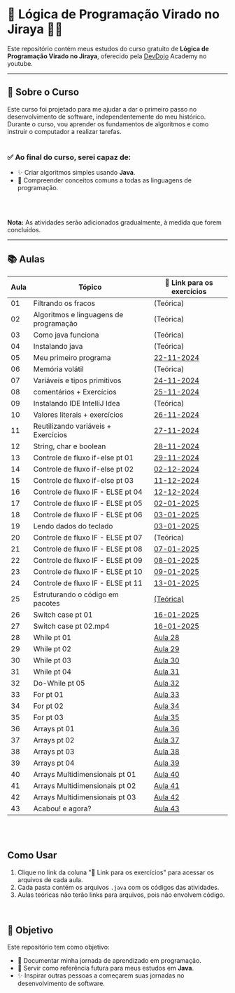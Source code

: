 # 🧠 Lógica de Programação Virado no Jiraya 🤯😬

Este repositório contém meus estudos do curso gratuito de **Lógica de Programação Virado no Jiraya**, oferecido pela [DevDojo](https://youtube.com/playlist?list=PL62G310vn6nH-uBTKREcUWDkOi2Q9n4OZ&si=YwHjvLVjPNwYVqNi)  Academy no youtube.

---

## 📝 Sobre o Curso

Este curso foi projetado para me ajudar a dar o primeiro passo no desenvolvimento de software, independentemente do meu histórico. Durante o curso, vou aprender os fundamentos de algoritmos e como instruir o computador a realizar tarefas.
<br>
<br>

### ✅ Ao final do curso, serei capaz de:
- ✨ Criar algoritmos simples usando **Java**.
- 📖 Compreender conceitos comuns a todas as linguagens de programação.

<br>
<br>

**Nota:** As atividades serão adicionados gradualmente, à medida que forem concluídos.

---

## 📚 Aulas

| Aula  |  Tópico                                          | 📂 Link para os exercícios                                                                      
|-------|----------------------------------------------|------------------------------------------------------------------------------------------|
|  01   | Filtrando os fracos                               |  (Teórica) |                                                              
|  02   | Algoritmos e linguagens de programação            |  (Teórica)  |                                                             
|  03   | Como java funciona                                |  (Teórica)  |                                                             
|  04   | Instalando java                                   |  (Teórica)  |                                                         
|  05   | Meu primeiro programa                             | [ 22-11-2024](https://github.com/sant1ana/logica-programacao/tree/main/22-11-2024)  |                                                              
|  06   | Memória volátil                                   |  (Teórica)  |                                                                         
|  07   | Variáveis e tipos primitivos                      | [ 24-11-2024](https://github.com/sant1ana/logica-programacao/tree/main/24-11-2024)                                                                 
|  08   | comentários + Exercícios                          | [ 25-11-2024](https://github.com/sant1ana/logica-programacao/tree/main/25-11-2024)                                                                
|  09   | Instalando IDE IntelliJ Idea                      |  (Teórica)  |                                                                        
|  10   | Valores literais + exercícios                     | [ 26-11-2024](https://github.com/sant1ana/logica-programacao/tree/main/26-11-2024)                                                
|  11   | Reutilizando variáveis + Exercícios               | [ 27-11-2024](https://github.com/sant1ana/logica-programacao/tree/main/27-11-2024)                                                   
|  12   | String, char e boolean                            | [ 28-11-2024](https://github.com/sant1ana/logica-programacao/tree/main/28-11-2024)                                                                 
|  13   | Controle de fluxo if-else pt 01                   | [ 29-11-2024](https://github.com/sant1ana/logica-programacao/tree/main/29-11-2024)                                                     
|  14   | Controle de fluxo if-else pt 02                   | [ 02-12-2024](https://github.com/sant1ana/logica-programacao/tree/main/02-12-2024)                                                                 
|  15   | Controle de fluxo if-else pt 03                   | [ 11-12-2024](https://github.com/sant1ana/logica-programacao/tree/main/11-12-2024)                                                                 
|  16   | Controle de fluxo IF - ELSE pt 04                 | [ 12-12-2024](https://github.com/sant1ana/logica-programacao/tree/main/12-12-2024)                                                                 
|  17   | Controle de fluxo IF - ELSE pt 05                 | [ 02-01-2025](https://github.com/sant1ana/logica-programacao-java/tree/main/02-01-2025)                                                    
|  18   | Controle de fluxo IF - ELSE pt 06                 | [03-01-2025](https://github.com/sant1ana/logica-programacao-java/tree/main/03-01-2025)                                                                 
|  19   | Lendo dados do teclado                            | [03-01-2025](https://github.com/sant1ana/logica-programacao-java/tree/main/03-01-2025)                                                                 
|  20   | Controle de fluxo IF - ELSE pt 07                 | (Teórica) |                                                                          
|  21   | Controle de fluxo IF - ELSE pt 08                 | [07-01-2025](https://github.com/sant1ana/logica-programacao-java/tree/main/07-01-2025)                                                                 
|  22   | Controle de fluxo IF - ELSE pt 09                 | [08-01-2025](https://github.com/sant1ana/logica-programacao-java/tree/main/08-01-2025)                                                                 
|  23   | Controle de fluxo IF - ELSE pt 10                 | [09-01-2025](https://github.com/sant1ana/logica-programacao-java/tree/main/09-01-2025)                                                                
|  24   | Controle de fluxo IF - ELSE pt 11                 | [13-01-2025](https://github.com/sant1ana/logica-programacao-java/commit/4cfc7d09755c3c99d2fac915c9fad8861bff65f5)                             
|  25   | Estruturando o código em pacotes                  | [(Teórica)]()                                                                          
|  26   | Switch case pt 01                                 | [16-01-2025](https://github.com/sant1ana/logica-programacao-java/blob/main/16-01-2025/Aula01DiasDaSemana.java)                                        
|  27   | Switch case pt 02.mp4                             | [16-01-2025](https://github.com/sant1ana/logica-programacao-java/blob/main/16-01-2025/Aula02TipoDeConta.java)                                          
|  28   | While pt 01                                       | [Aula 28](#)                                                                          
|  29   | While pt 02                                       | [Aula 29](#)                                                                          
|  30   | While pt 03                                       | [Aula 30](#)                                                                          
|  31   | While pt 04                                       | [Aula 31](#)                                                                          
|  32   | Do-While pt 05                                    | [Aula 32](#)                                                                          
|  33   | For pt 01                                         | [Aula 33](#)                                                                          
|  34   | For pt 02                                         | [Aula 34](#)                                                                          
|  35   | For pt 03                                         | [Aula 35](#)                                                                          
|  36   | Arrays pt 01                                      | [Aula 36](#)                                                                          
|  37   | Arrays pt 02                                      | [Aula 37](#)                                                                          
|  38   | Arrays pt 03                                      | [Aula 38](#)                                                                          
|  39   | Arrays pt 04                                      | [Aula 39](#)                                                                          
|  40   | Arrays Multidimensionais pt 01                    | [Aula 40](#)                                                                          
|  41   | Arrays Multidimensionais pt 02                    | [Aula 41](#)                                                                          
|  42   | Arrays Multidimensionais pt 03                    | [Aula 42](#)                                                                         
|  43   | Acabou! e agora?                                  | [Aula 43](#)                                                                          


<br>
<br>

## Como Usar
1. Clique no link da coluna "📂 Link para os exercícios" para acessar os arquivos de cada aula.
2. Cada pasta contém os arquivos `.java` com os códigos das atividades.
3. Aulas teóricas não terão links para arquivos, pois não envolvem código.
<br>

## 🎯 Objetivo
Este repositório tem como objetivo:
- 📂 Documentar minha jornada de aprendizado em programação.
- 📖 Servir como referência futura para meus estudos em **Java**.
- ✨ Inspirar outras pessoas a começarem suas jornadas no desenvolvimento de software.



